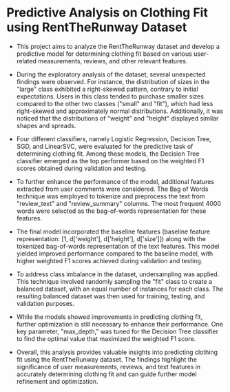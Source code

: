 # Predictive Analysis on Clothing Fit using RentTheRunway Dataset

- This project aims to analyze the RentTheRunway dataset and develop a predictive model for determining clothing fit based on various user-related measurements, reviews, and other relevant features.

- During the exploratory analysis of the dataset, several unexpected findings were observed. For instance, the distribution of sizes in the "large" class exhibited a right-skewed pattern, contrary to initial expectations. Users in this class tended to purchase smaller sizes compared to the other two classes ("small" and "fit"), which had less right-skewed and approximately normal distributions. Additionally, it was noticed that the distributions of "weight" and "height" displayed similar shapes and spreads.

- Four different classifiers, namely Logistic Regression, Decision Tree, SGD, and LinearSVC, were evaluated for the predictive task of determining clothing fit. Among these models, the Decision Tree classifier emerged as the top performer based on the weighted F1 scores obtained during validation and testing.

- To further enhance the performance of the model, additional features extracted from user comments were considered. The Bag of Words technique was employed to tokenize and preprocess the text from "review_text" and "review_summary" columns. The most frequent 4000 words were selected as the bag-of-words representation for these features.

- The final model incorporated the baseline features (baseline feature representation: [1, d['weight'], d['height'], d['size']]) along with the tokenized bag-of-words representation of the text features. This model yielded improved performance compared to the baseline model, with higher weighted F1 scores achieved during validation and testing.

- To address class imbalance in the dataset, undersampling was applied. This technique involved randomly sampling the "fit" class to create a balanced dataset, with an equal number of instances for each class. The resulting balanced dataset was then used for training, testing, and validation purposes.

- While the models showed improvements in predicting clothing fit, further optimization is still necessary to enhance their performance. One key parameter, "max_depth," was tuned for the Decision Tree classifier to find the optimal value that maximized the weighted F1 score.

- Overall, this analysis provides valuable insights into predicting clothing fit using the RentTheRunway dataset. The findings highlight the significance of user measurements, reviews, and text features in accurately determining clothing fit and can guide further model refinement and optimization.

